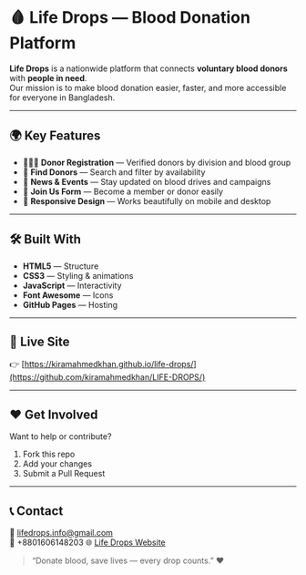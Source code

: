 # 🩸 Life Drops — Blood Donation Platform

**Life Drops** is a nationwide platform that connects **voluntary blood donors** with **people in need**.  
Our mission is to make blood donation easier, faster, and more accessible for everyone in Bangladesh.

---

## 🌍 Key Features

- 🧑‍🤝‍🧑 **Donor Registration** — Verified donors by division and blood group  
- 🔎 **Find Donors** — Search and filter by availability  
- 📰 **News & Events** — Stay updated on blood drives and campaigns  
- 🧾 **Join Us Form** — Become a member or donor easily  
- 📱 **Responsive Design** — Works beautifully on mobile and desktop  

---

## 🛠️ Built With

- **HTML5** — Structure  
- **CSS3** — Styling & animations  
- **JavaScript** — Interactivity  
- **Font Awesome** — Icons  
- **GitHub Pages** — Hosting  

---

## 🚀 Live Site
👉 [https://kiramahmedkhan.github.io/life-drops/](https://github.com/kiramahmedkhan/LIFE-DROPS/)

---

## ❤️ Get Involved
Want to help or contribute?  
1. Fork this repo  
2. Add your changes  
3. Submit a Pull Request  

---

## 📞 Contact
📧 lifedrops.info@gmail.com  
📱 +8801606148203
🌐 [Life Drops Website](https://github.com/kiramahmedkhan/LIFE-DROPS/)

> “Donate blood, save lives — every drop counts.” ❤️
